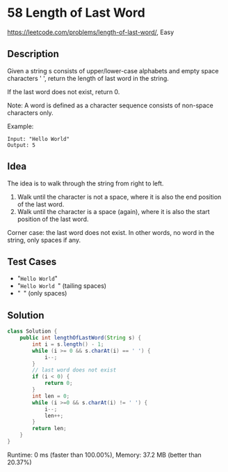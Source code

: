 # 58 Length of Last Word

<https://leetcode.com/problems/length-of-last-word/>, Easy

## Description

Given a string s consists of upper/lower-case alphabets and empty space characters ' ', return the length of last word in the string.

If the last word does not exist, return 0.

Note: A word is defined as a character sequence consists of non-space characters only.

Example:

```
Input: "Hello World"
Output: 5
```

## Idea

The idea is to walk through the string from right to left.

1. Walk until the character is not a space, where it is also the end position of
   the last word.
2. Walk until the character is a space (again), where it is also the start
   position of the last word.

Corner case: the last word does not exist. In other words, no word in the
string, only spaces if any.

## Test Cases

- "`Hello World`"
- "`Hello World `" (tailing spaces)
- "` `" (only spaces)

## Solution

```java
class Solution {
    public int lengthOfLastWord(String s) {
        int i = s.length() - 1;
        while (i >= 0 && s.charAt(i) == ' ') {
            i--;
        }
        // last word does not exist
        if (i < 0) {
            return 0;
        }
        int len = 0;
        while (i >=0 && s.charAt(i) != ' ') {
            i--;
            len++;
        }
        return len;
    }
}
```

Runtime: 0 ms (faster than 100.00%), Memory: 37.2 MB (better than 20.37%)
